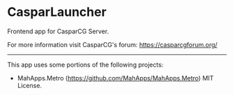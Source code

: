 # CasparLauncher
Frontend app for CasparCG Server.

For more information visit CasparCG's forum: https://casparcgforum.org/

-----

This app uses some portions of the following projects:
- MahApps.Metro (https://github.com/MahApps/MahApps.Metro) MIT License.
